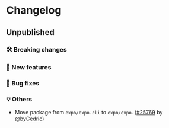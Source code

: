 # Changelog

## Unpublished

### 🛠 Breaking changes

### 🎉 New features

### 🐛 Bug fixes

### 💡 Others

- Move package from `expo/expo-cli` to `expo/expo`. ([#25769](https://github.com/expo/expo/pull/25769) by [@byCedric](https://github.com/byCedric))
